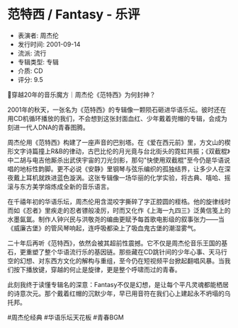 # 范特西 / Fantasy - 乐评

- 表演者: 周杰伦
- 发行时间: 2001-09-14
- 流派: 流行
- 专辑类型: 专辑
- 介质: CD
- 评分: 9.5

🎵穿越20年的音乐魔方｜周杰伦《范特西》为何封神？

2001年的秋天，一张名为《范特西》的专辑像一颗陨石砸进华语乐坛。彼时还在用CD机循环播放的我们，不会想到这张封面血红、少年戴着兜帽的专辑，会成为刻进一代人DNA的青春图腾。

周杰伦用《范特西》构建了一座声音的巴别塔。在《爱在西元前》里，方文山的楔形文字诗篇撞上R&B的律动，古巴比伦的月光竟与台北街头的霓虹共振；《双截棍》中二胡与电吉他厮杀出武侠宇宙的刀光剑影，那句"快使用双截棍"至今仍是华语说唱的地标性韵脚。更不必说《安静》里钢琴与弦乐编织的孤独结界，让多少人在深夜戴上耳机就跌进蓝色漩涡。这张专辑像一场华丽的化学实验，将古典、嘻哈、摇滚与东方美学熔炼成全新的音乐语言。

在千禧年初的华语乐坛，周杰伦用含混咬字撕碎了字正腔圆的桎梏。他的旋律线时而如《忍者》里疾走的忍者镖般凌厉，时而又化作《上海一九四三》泛黄信笺上的水墨氤氲。制作人钟兴民与洪敬尧的编曲更赋予每首歌电影级的叙事张力——当《威廉古堡》的管风琴响起，连呼吸都染上了吸血鬼古堡的潮湿雾气。

二十年后再听《范特西》，依然会被其超前性震撼。它不仅是周杰伦音乐王国的基石，更重塑了整个华语流行乐的基因链。那些藏在CD跳针间的少年心事、天马行空的幻想、对东西方文化的解构与重组，至今仍在短视频平台掀起翻唱风暴。当我们按下播放键，穿越的何止是旋律，更是整个呼啸而过的青春。

此刻我终于读懂专辑名的深意：Fantasy不仅是幻想，是让每个平凡灵魂都能栖居的诗意次元。那个戴着红帽的沉默少年，早已用音符在我们心上建起永不坍塌的乌托邦。

#周杰伦经典 #华语乐坛天花板 #青春BGM
